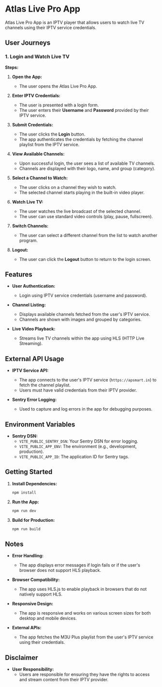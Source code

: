 # Atlas Live Pro App

Atlas Live Pro App is an IPTV player that allows users to watch live TV channels using their IPTV service credentials.

## User Journeys

### 1. Login and Watch Live TV

**Steps:**

1. **Open the App:**
   - The user opens the Atlas Live Pro App.

2. **Enter IPTV Credentials:**
   - The user is presented with a login form.
   - The user enters their **Username** and **Password** provided by their IPTV service.

3. **Submit Credentials:**
   - The user clicks the **Login** button.
   - The app authenticates the credentials by fetching the channel playlist from the IPTV service.

4. **View Available Channels:**
   - Upon successful login, the user sees a list of available TV channels.
   - Channels are displayed with their logo, name, and group (category).

5. **Select a Channel to Watch:**
   - The user clicks on a channel they wish to watch.
   - The selected channel starts playing in the built-in video player.

6. **Watch Live TV:**
   - The user watches the live broadcast of the selected channel.
   - The user can use standard video controls (play, pause, fullscreen).

7. **Switch Channels:**
   - The user can select a different channel from the list to watch another program.

8. **Logout:**
   - The user can click the **Logout** button to return to the login screen.

## Features

- **User Authentication:**
  - Login using IPTV service credentials (username and password).

- **Channel Listing:**
  - Displays available channels fetched from the user's IPTV service.
  - Channels are shown with images and grouped by categories.

- **Live Video Playback:**
  - Streams live TV channels within the app using HLS (HTTP Live Streaming).

## External API Usage

- **IPTV Service API:**
  - The app connects to the user's IPTV service (`https://apsmart.in`) to fetch the channel playlist.
  - Users must have valid credentials from their IPTV provider.
  
- **Sentry Error Logging:**
  - Used to capture and log errors in the app for debugging purposes.

## Environment Variables

- **Sentry DSN:**
  - `VITE_PUBLIC_SENTRY_DSN`: Your Sentry DSN for error logging.
  - `VITE_PUBLIC_APP_ENV`: The environment (e.g., development, production).
  - `VITE_PUBLIC_APP_ID`: The application ID for Sentry tags.

## Getting Started

1. **Install Dependencies:**
   ```bash
   npm install
   ```

2. **Run the App:**
   ```bash
   npm run dev
   ```

3. **Build for Production:**
   ```bash
   npm run build
   ```

## Notes

- **Error Handling:**
  - The app displays error messages if login fails or if the user's browser does not support HLS playback.

- **Browser Compatibility:**
  - The app uses HLS.js to enable playback in browsers that do not natively support HLS.

- **Responsive Design:**
  - The app is responsive and works on various screen sizes for both desktop and mobile devices.

- **External APIs:**
  - The app fetches the M3U Plus playlist from the user's IPTV service using their credentials.

## Disclaimer

- **User Responsibility:**
  - Users are responsible for ensuring they have the rights to access and stream content from their IPTV provider.
